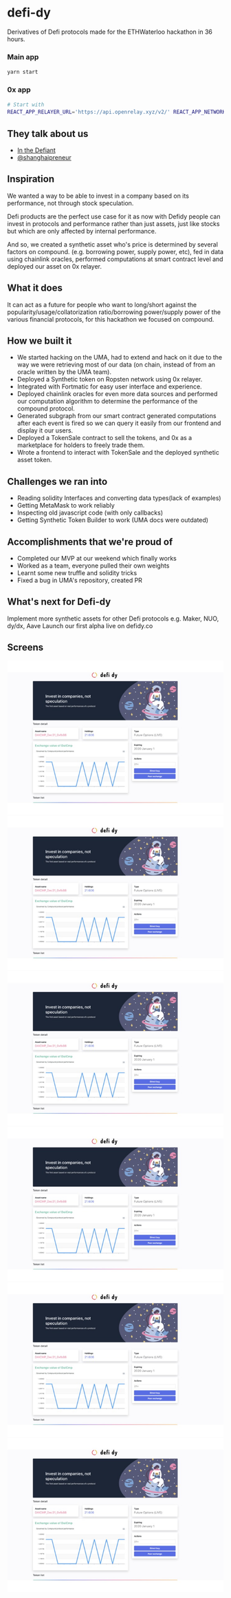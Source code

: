 # defi-dy

Derivatives of Defi protocols made for the ETHWaterloo hackathon in 36 hours.

### Main app

```bash
yarn start
```

### 0x app

```bash
# Start with
REACT_APP_RELAYER_URL='https://api.openrelay.xyz/v2/' REACT_APP_NETWORK_ID=3 yarn start
```

## They talk about us

- [In the Defiant](https://thedefiant.substack.com/p/ethereum-hackers-built-key-infrastructure?utm_campaign=post&utm_medium=web&utm_source=copy)
- [@shanghaipreneur](https://steemleo.com/ethereum/@shanghaipreneur/it-took-just-2-days-to-create-this-potentially-game-changing-derivatives-platform)

## Inspiration

We wanted a way to be able to invest in a company based on its performance, not through stock speculation.

Defi products are the perfect use case for it as now with Defidy people can invest in protocols and performance rather than just assets, just like stocks but which are only affected by internal performance.

And so, we created a synthetic asset who's price is determined by several factors on compound. (e.g. borrowing power, supply power, etc), fed in data using chainlink oracles, performed computations at smart contract level and deployed our asset on 0x relayer.

## What it does

It can act as a future for people who want to long/short against the popularity/usage/collatorization ratio/borrowing power/supply power of the various financial protocols, for this hackathon we focused on compound.

## How we built it

- We started hacking on the UMA, had to extend and hack on it due to the way we were retrieving most of our data (on chain, instead of from an oracle written by the UMA team).
- Deployed a Synthetic token on Ropsten network using 0x relayer.
- Integrated with Fortmatic for easy user interface and experience.
- Deployed chainlink oracles for even more data sources and performed our computation algorithm to determine the performance of the compound protocol.
- Generated subgraph from our smart contract generated computations after each event is fired so we can query it easily from our frontend and display it our users.
- Deployed a TokenSale contract to sell the tokens, and 0x as a marketplace for holders to freely trade them.
- Wrote a frontend to interact with TokenSale and the deployed synthetic asset token.

## Challenges we ran into

- Reading solidity Interfaces and converting data types(lack of examples)
- Getting MetaMask to work reliably
- Inspecting old javascript code (with only callbacks)
- Getting Synthetic Token Builder to work (UMA docs were outdated)

## Accomplishments that we're proud of

- Completed our MVP at our weekend which finally works
- Worked as a team, everyone pulled their own weights
- Learnt some new truffle and solidity tricks
- Fixed a bug in UMA's repository, created PR

## What's next for Defi-dy

Implement more synthetic assets for other Defi protocols e.g. Maker, NUO, dy/dx, Aave Launch our first alpha live on defidy.co

## Screens

![gallery-0.jpg](./doc/gallery-0.jpg)
![gallery-1.jpg](./doc/gallery-0.jpg)
![gallery-2.jpg](./doc/gallery-0.jpg)
![gallery-3.jpg](./doc/gallery-0.jpg)
![gallery-4.jpg](./doc/gallery-0.jpg)
![gallery-5.jpg](./doc/gallery-0.jpg)
